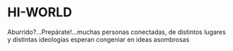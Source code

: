 # HI-WORLD
Aburrido?...Prepárate!...muchas personas conectadas, de distintos lugares y distintas ideologías esperan congeniar en ideas asombrosas 
